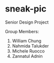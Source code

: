 # sneak-pic
Senior Design Project

Group Members:
1. William Chung
2. Nahmida Talukder
3. Michele Ruocco
4. Zannatul Adnin
